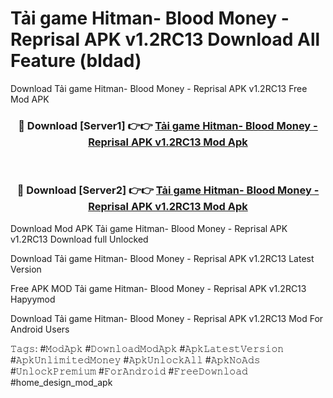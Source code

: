 # Tải game Hitman- Blood Money - Reprisal APK v1.2RC13 Download All Feature (bldad)
Download Tải game Hitman- Blood Money - Reprisal APK v1.2RC13 Free Mod APK

<div align="center">
<h3>🔴 Download [Server1] 👉👉 <a href="https://apkcomod.com?title=Tải_game_Hitman-_Blood_Money_-_Reprisal_APK_v1.2RC13">Tải game Hitman- Blood Money - Reprisal APK v1.2RC13 Mod Apk</a></h3><br>

<h3>🔴 Download [Server2] 👉👉 <a href="https://apkcomod.com?title=Tải_game_Hitman-_Blood_Money_-_Reprisal_APK_v1.2RC13">Tải game Hitman- Blood Money - Reprisal APK v1.2RC13 Mod Apk</a></h3>
</div>


Download Mod APK Tải game Hitman- Blood Money - Reprisal APK v1.2RC13 Download full Unlocked

Download Tải game Hitman- Blood Money - Reprisal APK v1.2RC13 Latest Version

Free APK MOD Tải game Hitman- Blood Money - Reprisal APK v1.2RC13 Hapyymod

Download Tải game Hitman- Blood Money - Reprisal APK v1.2RC13 Mod For Android Users

𝚃𝚊𝚐𝚜: #𝙼𝚘𝚍𝙰𝚙𝚔 #𝙳𝚘𝚠𝚗𝚕𝚘𝚊𝚍𝙼𝚘𝚍𝙰𝚙𝚔 #𝙰𝚙𝚔𝙻𝚊𝚝𝚎𝚜𝚝𝚅𝚎𝚛𝚜𝚒𝚘𝚗 #𝙰𝚙𝚔𝚄𝚗𝚕𝚒𝚖𝚒𝚝𝚎𝚍𝙼𝚘𝚗𝚎𝚢 #𝙰𝚙𝚔𝚄𝚗𝚕𝚘𝚌𝚔𝙰𝚕𝚕 #𝙰𝚙𝚔𝙽𝚘𝙰𝚍𝚜 #𝚄𝚗𝚕𝚘𝚌𝚔𝙿𝚛𝚎𝚖𝚒𝚞𝚖 #𝙵𝚘𝚛𝙰𝚗𝚍𝚛𝚘𝚒𝚍 #𝙵𝚛𝚎𝚎𝙳𝚘𝚠𝚗𝚕𝚘𝚊𝚍 #home_design_mod_apk